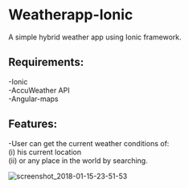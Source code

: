 

# Weatherapp-Ionic  
A simple hybrid weather app using Ionic framework.  
## Requirements:
-Ionic  
-AccuWeather API   
-Angular-maps   
## Features:  
-User can get the current weather conditions of:   
  (i) his current location   
  (ii) or any place in the world by searching.   
  


![screenshot_2018-01-15-23-51-53](https://user-images.githubusercontent.com/34497214/34957933-b7191ca2-fa55-11e7-88a2-3428ec7b68be.png)



